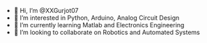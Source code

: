 - 👋 Hi, I’m @XXGurjot07
- 👀 I’m interested in Python, Arduino, Analog Circuit Design
- 🌱 I’m currently learning Matlab and Electronics Engineering
- 💞️ I’m looking to collaborate on Robotics and Automated Systems



<!---
XXGurjot07/XXGurjot07 is a ✨ special ✨ repository because its `README.md` (this file) appears on your GitHub profile.
You can click the Preview link to take a look at your changes.
--->
